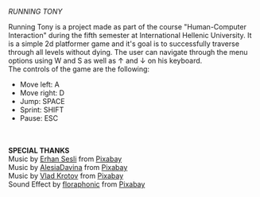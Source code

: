 <i>RUNNING TONY</i>

Running Tony is a project made as part of the course "Human-Computer Interaction" during the fifth semester at International Hellenic University. It is a simple 2d platformer game and it's goal is to successfully traverse through all levels without dying. The user can navigate through the menu options using W and S as well as ↑ and ↓ on his keyboard. <br>
The controls of the game are the following:
  <ul>
    <li>Move left: A</li>
    <li>Move right: D</li>
    <li>Jump: SPACE</li>
    <li>Sprint: SHIFT</li>
    <li>Pause: ESC</li>
  </ul> <br> <br>
  <b>SPECIAL THANKS</b> <br>
  Music by <a href="https://pixabay.com/users/esesli-46601007/?utm_source=link-attribution&utm_medium=referral&utm_campaign=music&utm_content=262410">Erhan Sesli</a> from <a href="https://pixabay.com/music//?utm_source=link-attribution&utm_medium=referral&utm_campaign=music&utm_content=262410">Pixabay</a> <br>
  Music by <a href="https://pixabay.com/users/alesiadavina-32608554/?utm_source=link-attribution&utm_medium=referral&utm_campaign=music&utm_content=209410">AlesiaDavina</a> from <a href="https://pixabay.com//?utm_source=link-attribution&utm_medium=referral&utm_campaign=music&utm_content=209410">Pixabay</a> <br>
  Music by <a href="https://pixabay.com/users/moodmode-33139253/?utm_source=link-attribution&utm_medium=referral&utm_campaign=music&utm_content=258782">Vlad Krotov</a> from <a href="https://pixabay.com/music//?utm_source=link-attribution&utm_medium=referral&utm_campaign=music&utm_content=258782">Pixabay</a> <br>
  Sound Effect by <a href="https://pixabay.com/users/floraphonic-38928062/?utm_source=link-attribution&utm_medium=referral&utm_campaign=music&utm_content=188105">floraphonic</a> from <a href="https://pixabay.com/sound-effects//?utm_source=link-attribution&utm_medium=referral&utm_campaign=music&utm_content=188105">Pixabay</a>
